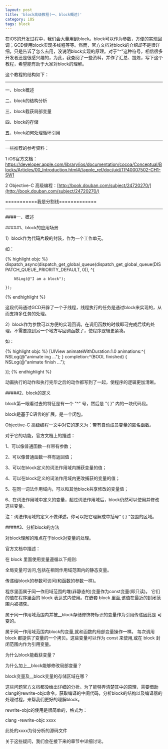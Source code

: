 ```yaml
---
layout: post
title: 'block高级教程(一、block概述)'
category: iOS
tags: block
---
```


在iOS的开发过程中，我们会大量用到block。block可以作为参数，方便的实现回调；GCD使用block实现多线程等等。然而，官方文档对block的介绍却不是很详细，只是告诉了怎么去用，没说明block实现的原理。对于"^"这种符号，相信很多开发者还是很感兴趣的，为此，我查阅了一些资料，并作了汇总、提炼，写下这个教程，希望能有助于大家对block的理解。

这个教程的结构如下：


***************************

一、block概述

二、block的结构分析

三、block截获局部变量

四、block的存储

五、block如何处理循环引用


***************************

一些推荐的参考资料：

1 iOS官方文档：[https://developer.apple.com/library/ios/documentation/cocoa/Conceptual/Blocks/Articles/00_Introduction.html#//apple_ref/doc/uid/TP40007502-CH1-SW1 ](https://developer.apple.com/library/ios/documentation/cocoa/Conceptual/Blocks/Articles/00_Introduction.html#//apple_ref/doc/uid/TP40007502-CH1-SW1 )


2 Objective-C 高级编程：[http://book.douban.com/subject/24720270/](http://book.douban.com/subject/24720270/)


===========我是分割线=============

----
####一、概述

#####1、block的应用场景

1）block作为代码片段的封装，作为一个工作单元。

如：

{% highlight objc %}
dispatch_async(dispatch_get_global_queue(dispatch_get_global_queue(DISPATCH_QUEUE_PRIORITY_DEFAULT, 0)), ^{
       
        NSLog(@"I am a block");

    });
{% endhighlight %}

这段代码通过GCD开辟了一个子线程，线程执行的任务是通过block来实现的，从而支持多任务的处理。


2）block作为参数可以方便的实现回调。在调用函数的时候即可完成后续的处理，不需要跑到另一个地方写回调函数了，使程序逻辑更紧凑。

如：

{% highlight objc %}
[UIView animateWithDuration:1.0 animations:^{
    NSLog(@"animate ing ...");
} completion:^(BOOL finished) {
    NSLog(@"animate finish ...");

}];
{% endhighlight %}

动画执行的动作和执行完毕之后的动作都写到了一起，使程序的逻辑更加清晰。

#####2、block的定义

block第一眼看过去的特征是有一个 "^" 号，然后是 "{ }" 内的一块代码段。

block是基于C语言的扩展。是一个闭包。

Objective-C 高级编程一文中对它的定义为：带有自动成员变量的匿名函数。

对于它的功能，官方文档上的描述：

1、可以像普通函数一样带有参数；

2、可以像普通函数一样有返回值；

3、可以在block定义的词法作用域内捕获变量的值；

4、可以在block定义的词法作用域内更改捕获的变量的值；

5、在同一词法作用域内，可以和其他block共享修改的变量值；

6、在词法作用域中定义的变量，超过词法作用域后，block仍然可以使用并修改这些变量。

注：词法作用域的定义不做详述，你可以把它理解成中括号“ { } ”包围的区域。

#####3、分析block的方法

对block理解的难点在于block对变量的处理。

官方文档中描述：

在 block 里面使用变量遵循以下规则:

全局变量可访问,包括在相同作用域范围内的静态变量。

传递给block的参数可访问(和函数的参数一样)。

程序里面属于同一作用域范围的堆(非静态的)变量作为const变量(即只读)。 它们的值在程序里面的 block 表达式内使用。在嵌套 block 里面,该值在最近的封闭范围内被捕获。

属于同一作用域范围内并被__block存储修饰符标识的变量作为引用传递因此是 可变的。

属于同一作用域范围内block的变量,就和函数的局部变量操作一样。 每次调用 block 都提供了变量的一个拷贝。这些变量可以作为 const 来使用,或在 block 封闭范围内作为引用变量。 
 

为什么block能截获变量？

为什么加上__block能够修改局部变量？

block变量及__block变量的存储区域在哪？

这些问题官方文档都没给出详细的分析。为了能够弄清楚其中的原理，需要借助clang的rewrite-objc命令，获取编译的中间代码，分析block的结构以及编译器的处理过程，来帮我们更好的理解block。 

rewrite-objc的使用是很简单的，格式为：

clang -rewrite-objc xxxx

此处的xxxx为待分析的源码文件

关于这些疑问，我们会在接下来的章节中详细讨论。
